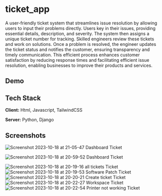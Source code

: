 
# ticket_app
A user-friendly ticket system that streamlines issue resolution by allowing users to input their problems directly. Users key in their issues, providing essential details,  description, and severity. The system then assigns a unique ticket number for tracking. Skilled engineers review these tickets and work on solutions. Once a problem is resolved, the engineer updates the ticket status and notifies the customer, ensuring transparency and timely communication. This efficient process enhances customer satisfaction by reducing response times and facilitating efficient issue resolution, enabling businesses to improve their products and services.

## Demo

## Tech Stack

**Client:** Html, Javascript, TailwindCSS

**Server:** Python, Django

## Screenshots
![Screenshot 2023-10-18 at 21-05-47 Dashboard Ticket](https://github.com/zablon-oigo/ticket_app/assets/143833326/cdf3264c-20db-4a08-bdea-ae5050c767bb)

![Screenshot 2023-10-18 at 20-59-52 Dashboard Ticket](https://github.com/zablon-oigo/ticket_app/assets/143833326/7d4080ea-e006-4adf-b8d8-a0685f5ac68d)

![Screenshot 2023-10-18 at 20-19-16 all tickets Ticket](https://github.com/zablon-oigo/ticket_app/assets/143833326/d748b3b0-6fce-466a-bf4a-3f4e82f83ea7)
![Screenshot 2023-10-18 at 20-19-53 Software Patch Ticket](https://github.com/zablon-oigo/ticket_app/assets/143833326/cd74dc9a-73ba-4b7d-bf2f-136e718e0ec4)
![Screenshot 2023-10-18 at 20-20-21 Create ticket Ticket](https://github.com/zablon-oigo/ticket_app/assets/143833326/a8f70d69-36e2-49a3-9288-b4196b63d0f0)
![Screenshot 2023-10-18 at 20-22-27 Workspace Ticket](https://github.com/zablon-oigo/ticket_app/assets/143833326/41f2bf8f-ad4b-4bc0-a213-38fac5a85172)
![Screenshot 2023-10-18 at 20-22-54 Printer not working Ticket](https://github.com/zablon-oigo/ticket_app/assets/143833326/dafa757c-6ffd-416c-8a1b-c26c04d4c0bc)
